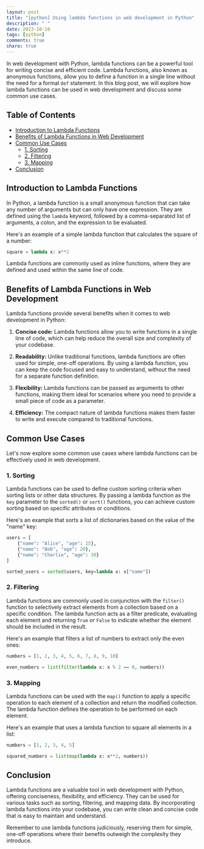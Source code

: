 ```yaml
---
layout: post
title: "[python] Using lambda functions in web development in Python"
description: " "
date: 2023-10-10
tags: [python]
comments: true
share: true
---
```


In web development with Python, lambda functions can be a powerful tool for writing concise and efficient code. Lambda functions, also known as anonymous functions, allow you to define a function in a single line without the need for a formal `def` statement. In this blog post, we will explore how lambda functions can be used in web development and discuss some common use cases.

## Table of Contents
- [Introduction to Lambda Functions](#introduction-to-lambda-functions)
- [Benefits of Lambda Functions in Web Development](#benefits-of-lambda-functions-in-web-development)
- [Common Use Cases](#common-use-cases)
    - [1. Sorting](#1-sorting)
    - [2. Filtering](#2-filtering)
    - [3. Mapping](#3-mapping)
- [Conclusion](#conclusion)

## Introduction to Lambda Functions

In Python, a lambda function is a small anonymous function that can take any number of arguments but can only have one expression. They are defined using the `lambda` keyword, followed by a comma-separated list of arguments, a colon, and the expression to be evaluated.

Here's an example of a simple lambda function that calculates the square of a number:

```python
square = lambda x: x**2
```

Lambda functions are commonly used as inline functions, where they are defined and used within the same line of code.

## Benefits of Lambda Functions in Web Development

Lambda functions provide several benefits when it comes to web development in Python:

1. **Concise code:** Lambda functions allow you to write functions in a single line of code, which can help reduce the overall size and complexity of your codebase.

2. **Readability:** Unlike traditional functions, lambda functions are often used for simple, one-off operations. By using a lambda function, you can keep the code focused and easy to understand, without the need for a separate function definition.

3. **Flexibility:** Lambda functions can be passed as arguments to other functions, making them ideal for scenarios where you need to provide a small piece of code as a parameter.

4. **Efficiency:** The compact nature of lambda functions makes them faster to write and execute compared to traditional functions.

## Common Use Cases

Let's now explore some common use cases where lambda functions can be effectively used in web development.

### 1. Sorting

Lambda functions can be used to define custom sorting criteria when sorting lists or other data structures. By passing a lambda function as the `key` parameter to the `sorted()` or `sort()` functions, you can achieve custom sorting based on specific attributes or conditions.

Here's an example that sorts a list of dictionaries based on the value of the "name" key:

```python
users = [
    {"name": "Alice", "age": 25},
    {"name": "Bob", "age": 20},
    {"name": "Charlie", "age": 30}
]

sorted_users = sorted(users, key=lambda x: x["name"])
```

### 2. Filtering

Lambda functions are commonly used in conjunction with the `filter()` function to selectively extract elements from a collection based on a specific condition. The lambda function acts as a filter predicate, evaluating each element and returning `True` or `False` to indicate whether the element should be included in the result.

Here's an example that filters a list of numbers to extract only the even ones:

```python
numbers = [1, 2, 3, 4, 5, 6, 7, 8, 9, 10]

even_numbers = list(filter(lambda x: x % 2 == 0, numbers))
```

### 3. Mapping

Lambda functions can be used with the `map()` function to apply a specific operation to each element of a collection and return the modified collection. The lambda function defines the operation to be performed on each element.

Here's an example that uses a lambda function to square all elements in a list:

```python
numbers = [1, 2, 3, 4, 5]

squared_numbers = list(map(lambda x: x**2, numbers))
```

## Conclusion

Lambda functions are a valuable tool in web development with Python, offering conciseness, flexibility, and efficiency. They can be used for various tasks such as sorting, filtering, and mapping data. By incorporating lambda functions into your codebase, you can write clean and concise code that is easy to maintain and understand.

Remember to use lambda functions judiciously, reserving them for simple, one-off operations where their benefits outweigh the complexity they introduce.